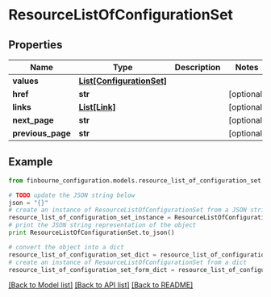 # ResourceListOfConfigurationSet


## Properties
Name | Type | Description | Notes
------------ | ------------- | ------------- | -------------
**values** | [**List[ConfigurationSet]**](ConfigurationSet.md) |  | 
**href** | **str** |  | [optional] 
**links** | [**List[Link]**](Link.md) |  | [optional] 
**next_page** | **str** |  | [optional] 
**previous_page** | **str** |  | [optional] 

## Example

```python
from finbourne_configuration.models.resource_list_of_configuration_set import ResourceListOfConfigurationSet

# TODO update the JSON string below
json = "{}"
# create an instance of ResourceListOfConfigurationSet from a JSON string
resource_list_of_configuration_set_instance = ResourceListOfConfigurationSet.from_json(json)
# print the JSON string representation of the object
print ResourceListOfConfigurationSet.to_json()

# convert the object into a dict
resource_list_of_configuration_set_dict = resource_list_of_configuration_set_instance.to_dict()
# create an instance of ResourceListOfConfigurationSet from a dict
resource_list_of_configuration_set_form_dict = resource_list_of_configuration_set.from_dict(resource_list_of_configuration_set_dict)
```
[[Back to Model list]](../README.md#documentation-for-models) [[Back to API list]](../README.md#documentation-for-api-endpoints) [[Back to README]](../README.md)



